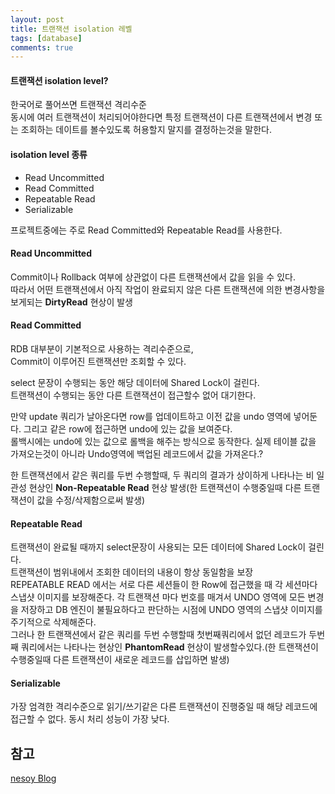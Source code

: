 ```yaml
---
layout: post
title: 트랜잭션 isolation 레벨
tags: [database]
comments: true
---
```


#### 트랜잭션 isolation level?  
한국어로 풀어쓰면 트랜잭션 격리수준  
동시에 여러 트랜잭션이 처리되어야한다면 특정 트랜잭션이 다른 트랜잭션에서 변경 또는 조회하는 데이트를 볼수있도록 허용할지 말지를 결정하는것을 말한다.  

#### isolation level 종류
- Read Uncommitted  
- Read Committed  
- Repeatable Read  
- Serializable  
  
프로젝트중에는 주로 Read Committed와 Repeatable Read를 사용한다.  

#### Read Uncommitted
Commit이나 Rollback 여부에 상관없이 다른 트랜잭션에서 값을 읽을 수 있다.  
따라서 어떤 트랜잭션에서 아직 작업이 완료되지 않은 다른 트랜잭션에 의한 변경사항을 보게되는 **DirtyRead** 현상이 발생  

#### Read Committed
RDB 대부분이 기본적으로 사용하는 격리수준으로,  
Commit이 이루어진 트랜잭션만 조회할 수 있다.  

select 문장이 수행되는 동안 해당 데이터에 Shared Lock이 걸린다.  
트랜잭션이 수행되는 동안 다른 트랜잭션이 접근할수 없어 대기한다.  

만약 update 쿼리가 날아온다면 row를 업데이트하고 이전 값을 undo 영역에 넣어둔다. 그리고 같은 row에 접근하면 undo에 있는 값을 보여준다.  
롤백시에는 undo에 있는 값으로 롤백을 해주는 방식으로 동작한다.
실제 테이블 값을 가져오는것이 아니라 Undo영역에 백업된 레코드에서 값을 가져온다.?


한 트랜잭션에서 같은 쿼리를 두번 수행할때, 두 쿼리의 결과가 상이하게 나타나는 비 일관성 현상인 **Non-Repeatable Read** 현상 발생(한 트랜잭션이 수행중일때 다른 트랜잭션이 값을 수정/삭제함으로써 발생)

#### Repeatable Read
트랜잭션이 완료될 때까지 select문장이 사용되는 모든 데이터에 Shared Lock이 걸린다.  
트랜잭션이 범위내에서 조회한 데이터의 내용이 항상 동일함을 보장  
REPEATABLE READ 에서는 서로 다른 세션들이 한 Row에 접근했을 때 각 세션마다 스냅샷 이미지를 보장해준다. 각 트랜잭션 마다 번호를 매겨서 UNDO 영역에 모든 변경을 저장하고 DB 엔진이 불필요하다고 판단하는 시점에 UNDO 영역의 스냅샷 이미지를 주기적으로 삭제해준다.  
그러나 한 트랜잭션에서 같은 쿼리를 두번 수행할때 첫번째쿼리에서 없던 레코드가 두번째 쿼리에서는 나타나는 현상인 **PhantomRead** 현상이 발생할수있다.(한 트랜잭션이 수행중일때 다른 트랜잭션이 새로운 레코드를 삽입하면 발생)

#### Serializable
가장 엄격한 격리수준으로 읽기/쓰기같은 다른 트랜잭션이 진행중일 때 해당 레코드에 접근할 수 없다.
동시 처리 성능이 가장 낮다.


## 참고
[nesoy Blog](https://nesoy.github.io/articles/2019-05/Database-Transaction-isolation)